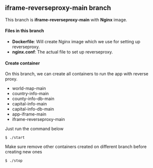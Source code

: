 ## iframe-reverseproxy-main branch 
 This branch is **iframe-reverseproxy-main** with **Nginx** image. 

#### Files in this branch
  - **Dockerfile**: Will create Nginx image which we use for setting up reverseproxy.
  - **nginx.conf**: The actual file to set up reverseproxy. 

#### Create container 
On this branch, we can create all containers to run the app with reverse proxy. 
  - world-map-main
  - country-info-main
  - county-info-db-main
  - capital-info-main
  - capital-info-db-main
  - app-iframe-main
  - iframe-reverseproxy-main 

Just run the command below 
```
$ ./start
```
Make sure remove other containers created on different branch before creating new ones
```
$ ./stop
```